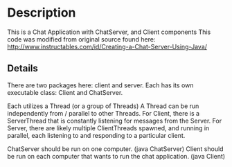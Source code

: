 # Description
This is a Chat Application with ChatServer, and Client components
This code was modified from original source found here: http://www.instructables.com/id/Creating-a-Chat-Server-Using-Java/

## Details
There are two packages here:  client and server.
Each has its own executable class:  Client and ChatServer.

Each utilizes a Thread (or a group of Threads)  A Thread can be run independently from / parallel to other Threads.
For Client, there is a ServerThread that is constantly listening for messages from the Server.
For Server, there are likely multiple ClientThreads spawned, and running in parallel, each listening to and responding to a particular client.

ChatServer should be run on one computer.  (java ChatServer)
Client should be run on each computer that wants to run the chat application.  (java Client)
